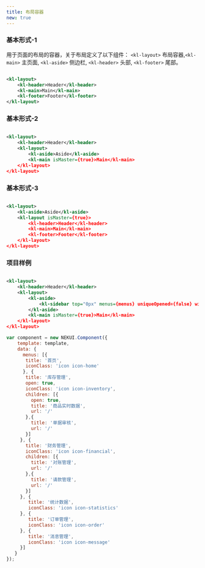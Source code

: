 ```yaml
---
title: 布局容器
new: true
---
```


<!-- demo_start -->
### 基本形式-1
用于页面的布局的容器，关于布局定义了以下组件：
`<kl-layout>` 布局容器,`<kl-main>` 主页面, `<kl-aside>` 侧边栏, `<kl-header>` 头部, `<kl-footer>` 尾部。

<div class="m-example m-example-1"></div>
<style>
    .m-example { overflow: hidden; }
    .m-example .kl-main { line-height: 160px; }
    .m-example-1 .kl-header, .m-example-1 .kl-footer, .m-example-2 .kl-header, .m-example-2 .kl-footer, .m-example-3 .kl-header, .m-example-3 .kl-footer { background: #ccc; color: #666; }
    .m-example .kl-header, .m-example .kl-footer, .m-example .kl-main { text-align: center; }
</style>

```xml
<kl-layout>
    <kl-header>Header</kl-header>
    <kl-main>Main</kl-main>
    <kl-footer>Footer</kl-footer>
</kl-layout>
```

<!-- demo_end -->

<!-- demo_start -->
### 基本形式-2

<div class="m-example m-example-2"></div>
<style>
    .m-example .kl-main { line-height: 160px; }
    .m-example-2 .kl-aside { line-height: 200px; }
</style>

```xml
<kl-layout>
    <kl-header>Header</kl-header>
    <kl-layout>
        <kl-aside>Aside</kl-aside>
        <kl-main isMaster={true}>Main</kl-main>
    </kl-layout>
</kl-layout>
```

<!-- demo_end -->

<!-- demo_start -->
### 基本形式-3

<div class="m-example m-example-3"></div>
<style>
    .m-example .kl-main { line-height: 160px; }
    .m-example-3 .kl-aside { line-height: 320px; }
    .m-example-2 .kl-aside, .m-example-3 .kl-aside {
        text-align: center;
    }
</style>

```xml
<kl-layout>
    <kl-aside>Aside</kl-aside>
    <kl-layout isMaster={true}>
        <kl-header>Header</kl-header>
        <kl-main>Main</kl-main>
        <kl-footer>Footer</kl-footer>
    </kl-layout>
</kl-layout>
```

<!-- demo_end -->

<!-- demo_start -->
### 项目样例

<div class="m-example m-example-4"></div>
<style>
    .m-example .kl-main { line-height: 160px; }
    .m-example-4 .kl-aside {
        position:relative;
        height: 500px;
        background: #eaedf3;
    }
    .demo-main {
        position:relative;
        height: 500px;
        background: #eaedf3;
    }
    .demo-head {
        box-sizing: border-box;
        height: 60px;
        background: #22354a;
        padding: 13px 30px;
        font-size: 18px;
        color: #fff;
    }

    .grid-item .kl-menu { padding: 0; }
</style>

```xml
<kl-layout>
    <kl-header>Header</kl-header>
    <kl-layout>
        <kl-aside>
            <kl-sidebar top="0px" menus={menus} uniqueOpened={false} width="200px" />
        </kl-aside>
        <kl-main isMaster={true}>Main</kl-main>
    </kl-layout>
</kl-layout>
```

```javascript
var component = new NEKUI.Component({
    template: template,
    data: {
      menus: [{
       title: '首页',
       iconClass: 'icon icon-home'
      }, {
       title: '库存管理',
       open: true,
       iconClass: 'icon icon-inventory',
       children: [{
         open: true,
         title: '商品实时数据',
         url: '/'
       },{
         title: '单据审核',
         url: '/'
       }]
     }, {
       title: '财务管理',
       iconClass: 'icon icon-financial',
       children: [{
         title: '对账管理',
         url: '/'
       },{
         title: '请款管理',
         url: '/'
       }]
     }, {
        title: '统计数据',
        iconClass: 'icon icon-statistics'
     }, {
        title: '订单管理',
        iconClass: 'icon icon-order'
     }, {
        title: '消息管理',
        iconClass: 'icon icon-message'
     }]
   }
});
```

<!-- demo_end -->
